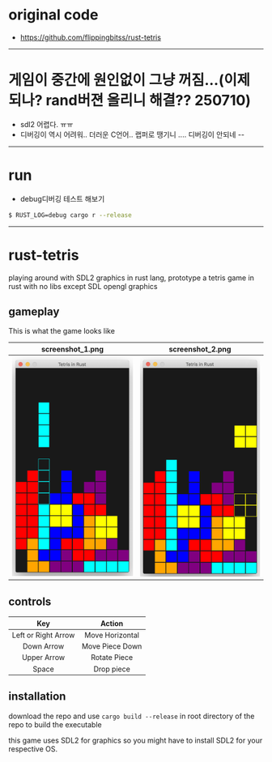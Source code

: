 # original code

- https://github.com/flippingbitss/rust-tetris

<hr />

# 게임이 중간에 원인없이 그냥 꺼짐...(이제 되나? rand버젼 올리니 해결?? 250710)
- sdl2 어렵다. ㅠㅠ
- 디버깅이 역시 어려워.. 더러운 C언어.. 랩퍼로 땡기니 .... 디버깅이 안되네 --

<hr />

# run

- debug디버깅 테스트 해보기

```bash
$ RUST_LOG=debug cargo r --release
```

<hr />

# rust-tetris
playing around with SDL2 graphics in rust lang, prototype a tetris game in rust with no libs except SDL opengl graphics


## gameplay
This is what the game looks like 

screenshot_1.png           |  screenshot_2.png
:-------------------------:|:-------------------------:
![Game Screenshot 1](/screenshot_1.png?raw=true "Game Screenshot 1") |  ![Game Screenshot 2](/screenshot_2.png?raw=true "Game Screenshot 2")


## controls
 Key | Action
 :-------------------------:|:-------------------------:
 Left or Right Arrow | Move Horizontal
 Down Arrow | Move Piece Down
 Upper Arrow | Rotate Piece
 Space | Drop piece
 
 
## installation
download the repo and use 
`cargo build --release` in root directory of the repo to build the executable

this game uses SDL2 for graphics so you might have to install SDL2 for your respective OS.

